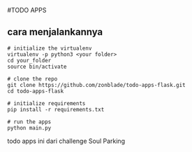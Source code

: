 #TODO APPS

## cara menjalankannya
```
# initialize the virtualenv
virtualenv -p python3 <your folder>
cd your_folder
source bin/activate

# clone the repo
git clone https://github.com/zonblade/todo-apps-flask.git
cd todo-apps-flask

# initialize requirements
pip install -r requirements.txt

# run the apps
python main.py
```

todo apps ini dari challenge Soul Parking